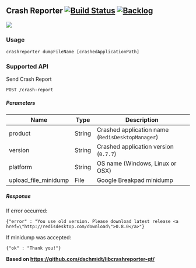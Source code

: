 ## Crash Reporter [![Build Status](https://travis-ci.org/RedisDesktop/CrashReporter.png?branch=master)](https://travis-ci.org/RedisDesktop/CrashReporter) [![Backlog](https://badge.waffle.io/RedisDesktop/CrashReporter.png)](https://waffle.io/redisdesktop/crashreporter)

![](http://glide.name/wp-content/uploads/2014/06/crashReporter.jpg)

### Usage

```
crashreporter dumpFileName [crashedApplicationPath]
```



### Supported API
Send Crash Report
```
POST /crash-report
```

##### Parameters
| Name | Type | Description |
|-------- |-------|---------------|
| product  | String | Crashed application name (`RedisDesktopManager`) |
| version  | String | Crashed application version (`0.7.7`) |
| platform  | String | OS name (Windows, Linux or OSX) |
| upload\_file\_minidump  | File | Google Breakpad minidump |

##### Response

If error occurred:

```
{"error" : "You use old version. Please download latest release <a href=\"http://redisdesktop.com/download\">0.8.0</a>"}
```

If minidump was accepted:

```
{"ok" : "Thank you!"}
```

**Based on https://github.com/dschmidt/libcrashreporter-qt/**
